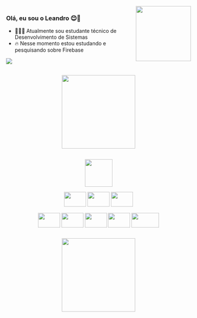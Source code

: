 <img align="right" width="150" src="https://c.tenor.com/JbCR18dg7qkAAAAC/duck-pixel.gif" />

### Olá, eu sou o Leandro 😊👋
- 👨🏽‍🎓 Atualmente sou estudante técnico de Desenvolvimento de Sistemas
- 🔥 Nesse momento estou estudando e pesquisando sobre Firebase 


<div>
<a target="_blank" href="https://www.linkedin.com/in/leandro-coelho-2942a9220"><img src="https://img.shields.io/badge/LinkedIn-0077B5?style=for-the-badge&logo=linkedin&logoColor=white"></a>
</div>

##
<div align="center"> 

<img height="200em" src="https://github-readme-stats.vercel.app/api/top-langs/?username=lean-dro&show_icons=true&theme=dark&locale=pt-br&layout=compact"/>
</div>

##
<div align="center">
          
<a href="https://www.credly.com/badges/035f7333-5c05-4b4e-a2ee-b4c0e8aa484f/public_url"><img align="center" width="75"  src="https://images.credly.com/size/110x110/images/4136ced8-75d5-4afb-8677-40b6236e2672/azure-ai-fundamentals-600x600.png" /></a>


<img align="center" width="60" height="40" src="https://cdn.jsdelivr.net/gh/devicons/devicon/icons/html5/html5-plain-wordmark.svg" />
<img align="center" width="60" height="40" src="https://cdn.jsdelivr.net/gh/devicons/devicon/icons/css3/css3-plain-wordmark.svg" />
<img align="center" width="60" height="40" src="https://cdn.jsdelivr.net/gh/devicons/devicon/icons/react/react-original.svg" />
<br>
<br>
<img align="center" width="60" height="40" src="https://cdn.jsdelivr.net/gh/devicons/devicon/icons/php/php-original.svg" />
<img align="center" width="60" height="40" src="https://cdn.jsdelivr.net/gh/devicons/devicon/icons/javascript/javascript-original.svg" />
<img align="center" width="60" height="40" src="https://cdn.jsdelivr.net/gh/devicons/devicon/icons/java/java-original-wordmark.svg" />

<img align="center" width="60" height="40" src="https://cdn.jsdelivr.net/gh/devicons/devicon/icons/mysql/mysql-original-wordmark.svg" />


<img align="center" width="75" height="40" src="https://cdn.jsdelivr.net/gh/devicons/devicon/icons/microsoftsqlserver/microsoftsqlserver-plain-wordmark.svg" />       
          

</div>


##
<div align="center">
<img height="200em" src="https://github-readme-stats.vercel.app/api?username=lean-dro&show_icons=true&theme=dark&locale=pt-br" />
</div>
